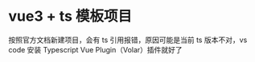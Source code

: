 # vue3 + ts 模板项目

按照官方文档新建项目，会有 ts 引用报错，原因可能是当前 ts 版本不对，vs code 安装 Typescript Vue Plugin（Volar）插件就好了

